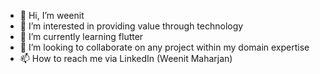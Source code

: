 - 👋 Hi, I’m weenit
- 👀 I’m interested in providing value through technology
- 🌱 I’m currently learning flutter
- 💞️ I’m looking to collaborate on any project within my domain expertise
- 📫 How to reach me via LinkedIn (Weenit Maharjan)

<!---
dev-weenit/dev-weenit is a ✨ special ✨ repository because its `README.md` (this file) appears on your GitHub profile.
You can click the Preview link to take a look at your changes.
--->

